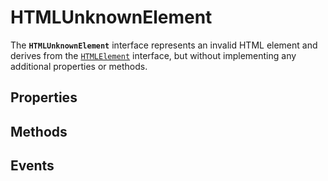 # HTMLUnknownElement

<div class='overview'>The <strong><code>HTMLUnknownElement</code></strong> interface represents an invalid HTML element and derives from the <a href="/en-US/docs/Web/API/HTMLElement" title="The HTMLElement interface represents any HTML element. Some elements directly implement this interface, while others implement it via an interface that inherits it."><code>HTMLElement</code></a> interface, but without implementing any additional properties or methods.</div>

## Properties

## Methods

## Events
